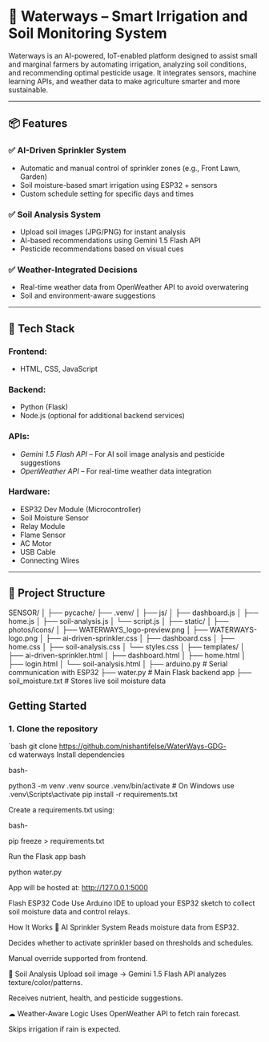 # 🌊 Waterways – Smart Irrigation and Soil Monitoring System

Waterways is an AI-powered, IoT-enabled platform designed to assist small and marginal farmers by automating irrigation, analyzing soil conditions, and recommending optimal pesticide usage. It integrates sensors, machine learning APIs, and weather data to make agriculture smarter and more sustainable.

---

## 📦 Features

### ✅ AI-Driven Sprinkler System
- Automatic and manual control of sprinkler zones (e.g., Front Lawn, Garden)
- Soil moisture-based smart irrigation using ESP32 + sensors
- Custom schedule setting for specific days and times

### ✅ Soil Analysis System
- Upload soil images (JPG/PNG) for instant analysis
- AI-based recommendations using Gemini 1.5 Flash API
- Pesticide recommendations based on visual cues

### ✅ Weather-Integrated Decisions
- Real-time weather data from OpenWeather API to avoid overwatering
- Soil and environment-aware suggestions

---

## 🔧 Tech Stack

### Frontend:
- HTML, CSS, JavaScript

### Backend:
- Python (Flask)
- Node.js (optional for additional backend services)

### APIs:
- *Gemini 1.5 Flash API* – For AI soil image analysis and pesticide suggestions
- *OpenWeather API* – For real-time weather data integration

### Hardware:
- ESP32 Dev Module (Microcontroller)
- Soil Moisture Sensor
- Relay Module
- Flame Sensor
- AC Motor
- USB Cable
- Connecting Wires

---

## 📁 Project Structure
SENSOR/ │ ├── pycache/ ├── .venv/ │ ├── js/ │ ├── dashboard.js │ ├── home.js │ ├── soil-analysis.js │ └── script.js │ ├── static/ │ ├── photos/icons/ │ ├── WATERWAYS_logo-preview.png │ ├── WATERWAYS-logo.png │ ├── ai-driven-sprinkler.css │ ├── dashboard.css │ ├── home.css │ ├── soil-analysis.css │ └── styles.css │ ├── templates/ │ ├── ai-driven-sprinkler.html │ ├── dashboard.html │ ├── home.html │ ├── login.html │ └── soil-analysis.html │ ├── arduino.py # Serial communication with ESP32 ├── water.py # Main Flask backend app ├── soil_moisture.txt # Stores live soil moisture data


## Getting Started

### 1. Clone the repository

`bash
git clone https://github.com/nishantifelse/WaterWays-GDG-
cd waterways
Install dependencies

bash-

python3 -m venv .venv
source .venv/bin/activate  # On Windows use .venv\Scripts\activate
pip install -r requirements.txt

Create a requirements.txt using:

bash-

pip freeze > requirements.txt

Run the Flask app
bash


python water.py 

App will be hosted at: http://127.0.0.1:5000

Flash ESP32 Code
Use Arduino IDE to upload your ESP32 sketch to collect soil moisture data and control relays.

How It Works
🧠 AI Sprinkler System
Reads moisture data from ESP32.

Decides whether to activate sprinkler based on thresholds and schedules.

Manual override supported from frontend.

🧪 Soil Analysis
Upload soil image → Gemini 1.5 Flash API analyzes texture/color/patterns.

Receives nutrient, health, and pesticide suggestions.

☁ Weather-Aware Logic
Uses OpenWeather API to fetch rain forecast.

Skips irrigation if rain is expected.
